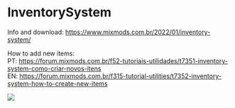 # InventorySystem
Info and download: https://www.mixmods.com.br/2022/01/inventory-system/  

How to add new items:  
PT: https://forum.mixmods.com.br/f52-tutoriais-utilidades/t7351-inventory-system-como-criar-novos-itens  
EN: https://forum.mixmods.com.br/f315-tutorial-utilities/t7352-inventory-system-how-to-create-new-items  

![](https://www.mixmods.com.br/wp-content/uploads/2022/01/gta-sa-mod-inventory-system-modular-items-8629014.jpg)
